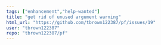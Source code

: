 ```yaml
---
tags: ["enhancement","help-wanted"]
title: "get rid of unused argument warning"
html_url: "https://github.com/tbrown122387/pf/issues/19"
user: "tbrown122387"
repo: "tbrown122387/pf"
---
```


